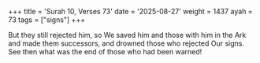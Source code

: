 +++
title = 'Surah 10, Verses 73'
date = '2025-08-27'
weight = 1437
ayah = 73
tags = ["signs"]
+++

But they still rejected him, so We saved him and those with him in the Ark and made them successors, and drowned those who rejected Our signs. See then what was the end of those who had been warned!